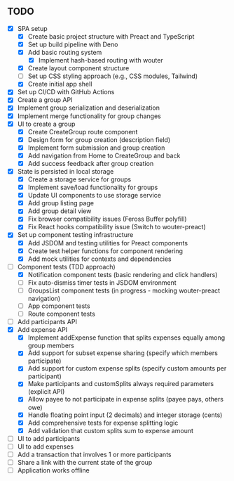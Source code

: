 ## TODO

- [x] SPA setup
  - [x] Create basic project structure with Preact and TypeScript
  - [x] Set up build pipeline with Deno
  - [x] Add basic routing system
    - [x] Implement hash-based routing with wouter
  - [x] Create layout component structure
  - [ ] Set up CSS styling approach (e.g., CSS modules, Tailwind)
  - [x] Create initial app shell
- [x] Set up CI/CD with GitHub Actions
- [x] Create a group API
- [x] Implement group serialization and deserialization
- [x] Implement merge functionality for group changes
- [x] UI to create a group
  - [x] Create CreateGroup route component
  - [x] Design form for group creation (description field)
  - [x] Implement form submission and group creation
  - [x] Add navigation from Home to CreateGroup and back
  - [x] Add success feedback after group creation
- [x] State is persisted in local storage
  - [x] Create a storage service for groups
  - [x] Implement save/load functionality for groups
  - [x] Update UI components to use storage service
  - [x] Add group listing page
  - [x] Add group detail view
  - [x] Fix browser compatibility issues (Feross Buffer polyfill)
  - [x] Fix React hooks compatibility issue (Switch to wouter-preact)
- [x] Set up component testing infrastructure
  - [x] Add JSDOM and testing utilities for Preact components
  - [x] Create test helper functions for component rendering
  - [x] Add mock utilities for contexts and dependencies
- [ ] Component tests (TDD approach)
  - [x] Notification component tests (basic rendering and click handlers)
  - [ ] Fix auto-dismiss timer tests in JSDOM environment
  - [ ] GroupsList component tests (in progress - mocking wouter-preact
        navigation)
  - [ ] App component tests
  - [ ] Route component tests
- [ ] Add participants API
- [x] Add expense API
  - [x] Implement addExpense function that splits expenses equally among group
        members
  - [x] Add support for subset expense sharing (specify which members
        participate)
  - [x] Add support for custom expense splits (specify custom amounts per
        participant)
  - [x] Make participants and customSplits always required parameters (explicit
        API)
  - [x] Allow payee to not participate in expense splits (payee pays, others
        owe)
  - [x] Handle floating point input (2 decimals) and integer storage (cents)
  - [x] Add comprehensive tests for expense splitting logic
  - [x] Add validation that custom splits sum to expense amount
- [ ] UI to add participants
- [ ] UI to add expenses
- [ ] Add a transaction that involves 1 or more participants
- [ ] Share a link with the current state of the group
- [ ] Application works offline
